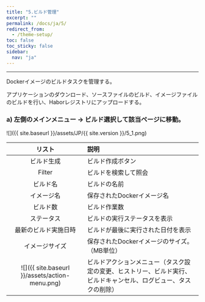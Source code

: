 ```yaml
---
title: "5.ビルド管理"
excerpt: ""
permalink: /docs/ja/5/
redirect_from:
  - /theme-setup/
toc: false
toc_sticky: false
sidebar:
  nav: "ja"
---
```



---

Dockerイメージのビルドタスクを管理する。

アプリケーションのダウンロード、ソースファイルのビルド、イメージファイルのビルドを行い、Haborレジストリにアップロードする。

### a\) 左側のメインメニュー → ビルド選択して該当ページに移動。
![]({{ site.baseurl }}/assets/JP/{{ site.version }}/5_1.png)

| **リスト** | **説明** |
| :---: | :--- |
| ビルド生成 | ビルド作成ボタン |
| Filter | ビルドを検索して照会 |
| ビルド名 | ビルドの名前 |
| イメージ名 | 保存されたDockerイメージ名 |
| ビルド数 | ビルド作業数 |
| ステータス | ビルドの実行ステータスを表示 |
| 最新のビルド実施日時 | ビルドが最後に実行された日付を表示 |
| イメージサイズ | 保存されたDockerイメージのサイズ。（MB単位） |
| ![]({{ site.baseurl }}/assets/action-menu.png) | ビルドアクションメニュー（タスク設定の変更、ヒストリー、ビルド実行、ビルドキャンセル、ログビュー、タスクの削除） |
